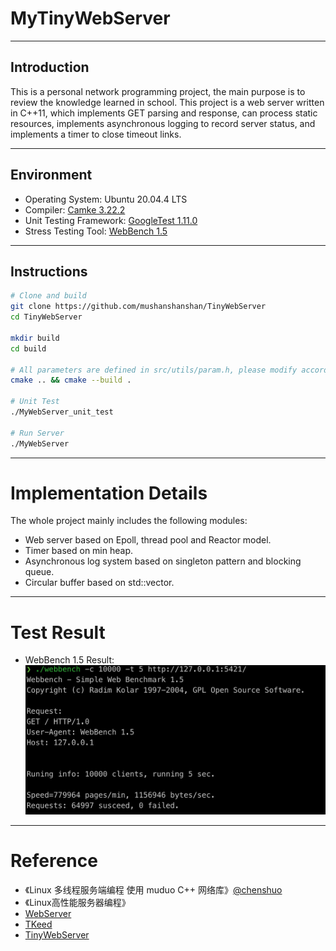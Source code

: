 # MyTinyWebServer

---
## Introduction
This is a personal network programming project, 
the main purpose is to review the knowledge learned in school.
This project is a web server written in C++11, 
which implements GET parsing and response, 
can process static resources, 
implements asynchronous logging to record server status, 
and implements a timer to close timeout links.



---
## Environment
* Operating System: Ubuntu 20.04.4 LTS
* Compiler: [Camke 3.22.2](https://cmake.org/cmake/help/v3.22/release/3.22.html)
* Unit Testing Framework: [GoogleTest 1.11.0](https://github.com/google/googletest/tree/c9461a9b55ba954df0489bab6420eb297bed846b)
* Stress Testing Tool: [WebBench 1.5](https://github.com/EZLippi/WebBench)

---
## Instructions
```bash
# Clone and build
git clone https://github.com/mushanshanshan/TinyWebServer
cd TinyWebServer

mkdir build
cd build

# All parameters are defined in src/utils/param.h, please modify according to your needs
cmake .. && cmake --build .

# Unit Test
./MyWebServer_unit_test

# Run Server
./MyWebServer
```
---

# Implementation Details

The whole project mainly includes the following modules:

* Web server based on Epoll, thread pool and Reactor model.
* Timer based on min heap.
* Asynchronous log system based on singleton pattern and blocking queue.
* Circular buffer based on std::vector<char>.


---

# Test Result

* WebBench 1.5 Result:
![image](./images/web_bench.jpeg)


---
# Reference
* 《Linux 多线程服务端编程 使用 muduo C++ 网络库》[@chenshuo](https://github.com/chenshuo)
* 《Linux高性能服务器编程》
* [WebServer](https://github.com/linyacool/WebServer)
* [TKeed](https://github.com/linw7/TKeed)
* [TinyWebServer](https://github.com/qinguoyi/TinyWebServer)